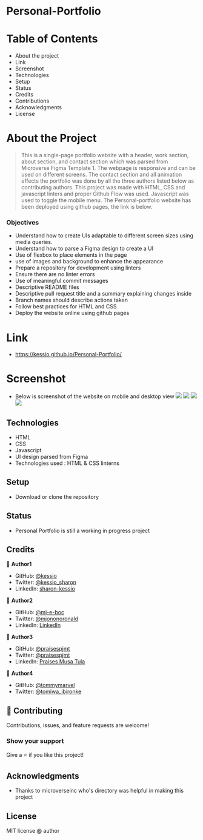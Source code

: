 

# Personal-Portfolio

# Table of Contents

- About the project
- Link
- Screenshot
- Technologies
- Setup
- Status
- Credits
- Contributions
- Acknowledgments
- License

# About the Project
>  This is a single-page portfolio website with a header, work section, about section, and contact section which was parsed from Microverse Figma Template 1. The webpage is responsive and can be used on different screens. The contact section and all animation effects the portfolio was done by all the three authors listed below as contributing authors. This project was made with HTML, CSS and javascript linters and proper Github Flow was used. Javascript was used to toggle the mobile menu. The Personal-portfolio website has been deployed using github pages, the link is below.

### Objectives

- Understand how to create UIs adaptable to different screen sizes using media queries.
- Understand how to parse a Figma design to create a UI
- Use of flexbox to place elements in the page
- use of images and background to enhance the appearance
- Prepare a repository for development using linters
- Ensure there are no linter errors
- Use of meaningful commit messages
- Descriptive README files
- Descriptive pull request title and a summary explaining changes inside
- Branch names should describe actions taken
- Follow best practices for HTML and CSS  
- Deploy the website online using github pages

# Link
- https://kessio.github.io/Personal-Portfolio/

# Screenshot
- Below is screenshot of the website on mobile and desktop view
 ![](images/screenshot-header-laptop.PNG)
 ![](images/screenshot-work-laptop.PNG)
 ![](images/mobile-contact.png)
 ![](images/mobile-header.png)

## Technologies

- HTML
- CSS
- Javascript
- UI design parsed from Figma
- Technologies used : HTML & CSS linterns

## Setup

- Download or clone the repository

## Status

- Personal Portfolio is still a working in progress project

## Credits

👤 **Author1**

- GitHub: [@kessio](https://github.com/kessio)
- Twitter: [@kessio_sharon](https://twitter.com/kessio_sharon)
- LinkedIn: [sharon-kessio](https://www.linkedin.com/in/sharon-kessio-172220b5)

👤 **Author2**
- GitHub: [@mj-e-boc](https://github.com/mj-e-boc)
- Twitter: [@mjononoronald](https://twitter.com/Mjononoronald)
- LinkedIn: [LinkedIn](https://linkedin.com/in/ronald-mjonono-86365988)

👤 **Author3**
- GitHub: [@praisespjmt](https://github.com/PraisesPJMT)
- Twitter: [@praisespjmt](https://twitter.com/PraisesPJMT)
- LinkedIn: [Praises Musa Tula](https://www.linkedin.com/in/praises-tula-9233aa76)

👤 **Author4**
- GitHub: [@tommymarvel](https://github.com/Tommymarvel)
- Twitter: [@tomiwa_ibironke](https://twitter.com/tomiwa_ibironke)



## 🤝 Contributing

Contributions, issues, and feature requests are welcome!

### Show your support

Give a ⭐️ if you like this project!

## Acknowledgments

- Thanks to microverseinc who's directory was helpful in making this project

## License

MIT license @ author

